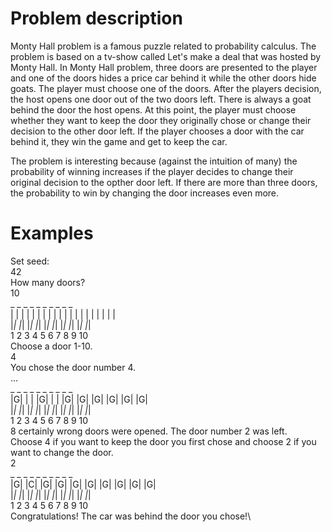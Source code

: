 # Problem description
Monty Hall problem is a famous puzzle related to probability calculus. The problem is based on a tv-show called Let's make a deal that was hosted by Monty Hall. In Monty Hall problem, three doors are presented to the player and one of the doors hides a price car behind it while the other doors hide goats. The player must choose one of the doors. After the players decision, the host opens one door out of the two doors left. There is always a goat behind the door the host opens. At this point, the player must choose whether they want to keep the door they originally chose or change their decision to the other door left. If the player chooses a door with the car behind it, they win the game and get to keep the car.

The problem is interesting because (against the intuition of many) the probability of winning increases if the player decides to change their original decision to the opther door left. If there are more than three doors, the probability to win by changing the door increases even more.
# Examples
Set seed:\
42\
How many doors?\
10\
 _   _   _   _   _   _   _   _   _   _  \
| | | | | | | | | | | | | | | | | | | | \
|_| |_| |_| |_| |_| |_| |_| |_| |_| |_| \
 1   2   3   4   5   6   7   8   9  10  \
Choose a door 1-10.\
4\
You chose the door number 4.\
...\
 _   _   _   _   _   _   _   _   _   _  \
|G| | | |G| | | |G| |G| |G| |G| |G| |G| \
|_| |_| |_| |_| |_| |_| |_| |_| |_| |_| \
 1   2   3   4   5   6   7   8   9  10  \
8 certainly wrong doors were opened. The door number 2 was left.\
Choose 4 if you want to keep the door you first chose and choose 2 if you want to change the door.\
2\
 _   _   _   _   _   _   _   _   _   _  \
|G| |C| |G| |G| |G| |G| |G| |G| |G| |G| \
|_| |_| |_| |_| |_| |_| |_| |_| |_| |_| \
 1   2   3   4   5   6   7   8   9  10  \
Congratulations! The car was behind the door you chose!\
